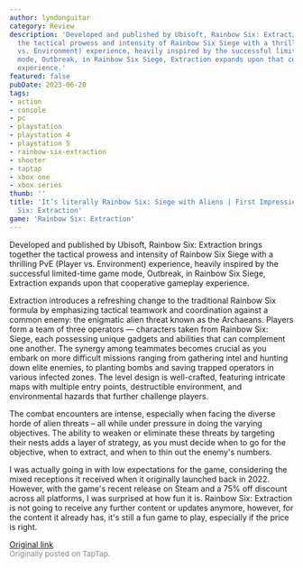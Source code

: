 ```yaml
---
author: lyndonguitar
category: Review
description: 'Developed and published by Ubisoft, Rainbow Six: Extraction brings together
  the tactical prowess and intensity of Rainbow Six Siege with a thrilling PvE (Player
  vs. Environment) experience, heavily inspired by the successful limited-time game
  mode, Outbreak, in Rainbow Six Siege, Extraction expands upon that cooperative gameplay
  experience.'
featured: false
pubDate: 2023-06-20
tags:
- action
- console
- pc
- playstation
- playstation 4
- playstation 5
- rainbow-six-extraction
- shooter
- taptap
- xbox one
- xbox series
thumb: ''
title: 'It’s literally Rainbow Six: Siege with Aliens | First Impressions - Rainbow
  Six: Extraction'
game: 'Rainbow Six: Extraction'
---
```

Developed and published by Ubisoft, Rainbow Six: Extraction brings together the tactical prowess and intensity of Rainbow Six Siege with a thrilling PvE (Player vs. Environment) experience, heavily inspired by the successful limited-time game mode, Outbreak, in Rainbow Six Siege, Extraction expands upon that cooperative gameplay experience.

Extraction introduces a refreshing change to the traditional Rainbow Six formula by emphasizing tactical teamwork and coordination against a common enemy: the enigmatic alien threat known as the Archaeans. Players form a team of three operators — characters taken from Rainbow Six: Siege, each possessing unique gadgets and abilities that can complement one another. The synergy among teammates becomes crucial as you embark on more difficult missions ranging from gathering intel and hunting down elite enemies, to planting bombs and saving trapped operators in various infected zones. The level design is well-crafted, featuring intricate maps with multiple entry points, destructible environment, and environmental hazards that further challenge players.

The combat encounters are intense, especially when facing the diverse horde of alien threats – all while under pressure in doing the varying objectives. The ability to weaken or eliminate these threats by targeting their nests adds a layer of strategy, as you must decide when to go for the objective, when to extract, and when to thin out the enemy's numbers.

I was actually going in with low expectations for the game, considering the mixed receptions it received when it originally launched back in 2022. However, with the game's recent release on Steam and a 75% off discount across all platforms, I was surprised at how fun it is. Rainbow Six: Extraction is not going to receive any further content or updates anymore, however, for the content it already has, it's still a fun game to play, especially if the price is right.

[Original link](https://www.taptap.io/post/5855988)<br><span style="font-size: 0.95em; color: #888;">Originally posted on TapTap.</span>